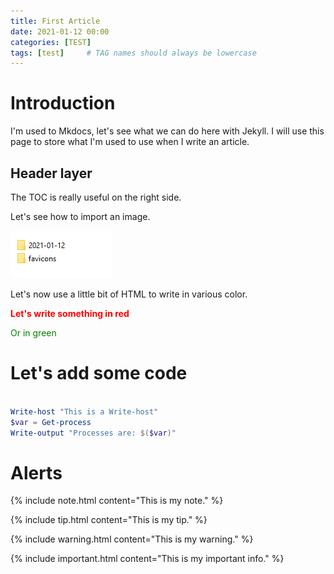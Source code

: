 ```yaml
---
title: First Article
date: 2021-01-12 00:00
categories: [TEST]
tags: [test]     # TAG names should always be lowercase
---
```


# Introduction

I'm used to Mkdocs, let's see what we can do here with Jekyll. I will use this page to store what I'm used to use when I write an article.

## Header layer

The TOC is really useful on the right side.

Let's see how to import an image.

![Desktop View](/assets/img/2021-01-12/01.png)

Let's now use a little bit of HTML to write in various color.

<span style="color:red">**Let's write something in red**</span>

<span style="color:green">Or in green</span>

# Let's add some code

```powershell

Write-host "This is a Write-host"
$var = Get-process
Write-output "Processes are: $($var)"

```

# Alerts

{% include note.html content="This is my note." %}

{% include tip.html content="This is my tip." %}

{% include warning.html content="This is my warning." %}

{% include important.html content="This is my important info." %}
